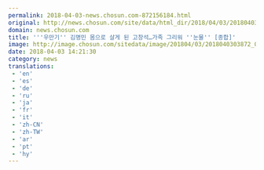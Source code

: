 ```yaml
---
permalink: 2018-04-03-news.chosun.com-872156184.html
original: http://news.chosun.com/site/data/html_dir/2018/04/03/2018040303960.html
domain: news.chosun.com
title: '''우만기'' 김명민 몸으로 살게 된 고창석…가족 그리워 ''눈물'' [종합]'
image: http://image.chosun.com/sitedata/image/201804/03/2018040303872_0.jpg
date: 2018-04-03 14:21:30
category: news
translations: 
 - 'en'
 - 'es'
 - 'de'
 - 'ru'
 - 'ja'
 - 'fr'
 - 'it'
 - 'zh-CN'
 - 'zh-TW'
 - 'ar'
 - 'pt'
 - 'hy'
---
```


